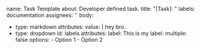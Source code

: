 name: Task Template
about: Developer defined task.
title: "[Task]: "
labels: documentation
assignees: ''
body:
- type: markdown
  attributes:
    value: |
      hey bro.
- type: dropdown
  id: labels
  attributes:
    label: This is my label.
    multiple: false
    options:
      - Option 1
      - Option 2
